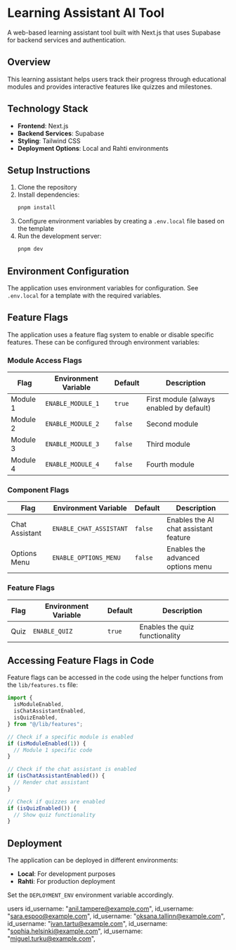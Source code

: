 # Learning Assistant AI Tool

A web-based learning assistant tool built with Next.js that uses Supabase for backend services and authentication.

## Overview

This learning assistant helps users track their progress through educational modules and provides interactive features like quizzes and milestones.

## Technology Stack

- **Frontend**: Next.js
- **Backend Services**: Supabase
- **Styling**: Tailwind CSS
- **Deployment Options**: Local and Rahti environments

## Setup Instructions

1. Clone the repository
2. Install dependencies:
   ```bash
   pnpm install
   ```
3. Configure environment variables by creating a `.env.local` file based on the template
4. Run the development server:
   ```bash
   pnpm dev
   ```

## Environment Configuration

The application uses environment variables for configuration. See `.env.local` for a template with the required variables.

## Feature Flags

The application uses a feature flag system to enable or disable specific features. These can be configured through environment variables:

### Module Access Flags

| Flag     | Environment Variable | Default | Description                              |
| -------- | -------------------- | ------- | ---------------------------------------- |
| Module 1 | `ENABLE_MODULE_1`    | `true`  | First module (always enabled by default) |
| Module 2 | `ENABLE_MODULE_2`    | `false` | Second module                            |
| Module 3 | `ENABLE_MODULE_3`    | `false` | Third module                             |
| Module 4 | `ENABLE_MODULE_4`    | `false` | Fourth module                            |

### Component Flags

| Flag           | Environment Variable    | Default | Description                           |
| -------------- | ----------------------- | ------- | ------------------------------------- |
| Chat Assistant | `ENABLE_CHAT_ASSISTANT` | `false` | Enables the AI chat assistant feature |
| Options Menu   | `ENABLE_OPTIONS_MENU`   | `false` | Enables the advanced options menu     |

### Feature Flags

| Flag | Environment Variable | Default | Description                    |
| ---- | -------------------- | ------- | ------------------------------ |
| Quiz | `ENABLE_QUIZ`        | `true`  | Enables the quiz functionality |

## Accessing Feature Flags in Code

Feature flags can be accessed in the code using the helper functions from the `lib/features.ts` file:

```typescript
import {
  isModuleEnabled,
  isChatAssistantEnabled,
  isQuizEnabled,
} from "@/lib/features";

// Check if a specific module is enabled
if (isModuleEnabled(1)) {
  // Module 1 specific code
}

// Check if the chat assistant is enabled
if (isChatAssistantEnabled()) {
  // Render chat assistant
}

// Check if quizzes are enabled
if (isQuizEnabled()) {
  // Show quiz functionality
}
```

## Deployment

The application can be deployed in different environments:

- **Local**: For development purposes
- **Rahti**: For production deployment

Set the `DEPLOYMENT_ENV` environment variable accordingly.

users
id_username: "anil.tampere@example.com",
id_username: "sara.espoo@example.com",
id_username: "oksana.tallinn@example.com",
id_username: "ivan.tartu@example.com",
id_username: "sophia.helsinki@example.com",
id_username: "miguel.turku@example.com",